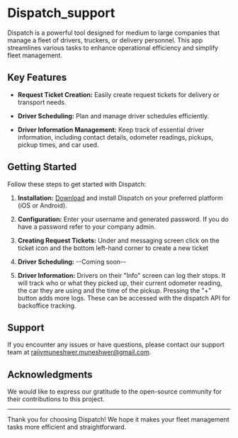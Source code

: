 # Dispatch_support


Dispatch is a powerful tool designed for medium to large companies that manage a fleet of drivers, truckers, or delivery personnel. This app streamlines various tasks to enhance operational efficiency and simplify fleet management.

## Key Features

- **Request Ticket Creation:** Easily create request tickets for delivery or transport needs.

- **Driver Scheduling:** Plan and manage driver schedules efficiently.

- **Driver Information Management:** Keep track of essential driver information, including contact details, odometer readings, pickups, pickup times, and car used.

## Getting Started

Follow these steps to get started with Dispatch:

1. **Installation:** [Download](#) and install Dispatch on your preferred platform (iOS or Android).

2. **Configuration:** Enter your username and generated password. If you do have a password refer to your company admin.

3. **Creating Request Tickets:** Under and messaging screen click on the ticket icon and the bottom left-hand corner to create a new ticket

4. **Driver Scheduling:** --Coming soon--

5. **Driver Information:** Drivers on their "Info" screen can log their stops. It will track who or what they picked up, their current odometer reading, the car they are using and the time of the pickup. Pressing the "+" button adds more logs. These can be accessed with the dispatch API for backoffice tracking.


## Support

If you encounter any issues or have questions, please contact our support team at [rajivmuneshwer.muneshwer@gmail.com](mailto:rajivmuneshwer.muneshwers@gmail.com).

## Acknowledgments

We would like to express our gratitude to the open-source community for their contributions to this project.

---

Thank you for choosing Dispatch! We hope it makes your fleet management tasks more efficient and straightforward.
